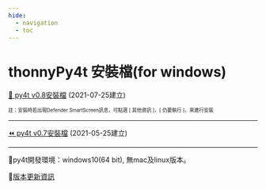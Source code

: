 ```yaml
---
hide:
  - navigation
  - toc
---
```


# thonnyPy4t 安裝檔(for windows)

[🔽 py4t v0.8安裝檔](https://github.com/beardad1975/py4t/releases/download/v0.8/thonnyPy4t-0.8.exe) (2021-07-25建立)

<sup><sub>註：安裝時若出現Defender SmartScreen訊息，可點選 [ 其他資訊 ]，[ 仍要執行 ]，來進行安裝</sub></sup>


---------------

[⏪ py4t v0.7安裝檔](https://github.com/beardad1975/py4t/releases/download/v0.7/thonnyPy4t-0.7.exe) (2021-05-25建立)

---------------

💬py4t開發環境：windows10(64 bit), 無mac及linux版本。

💬[版本更新資訊](https://github.com/beardad1975/py4t/releases)
